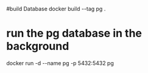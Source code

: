 #build Database
docker build --tag pg .
# run the pg database in the background
docker run -d  --name pg -p 5432:5432 pg